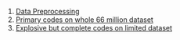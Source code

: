 1. [Data Preprocessing](https://github.com/LuJunru/MLC2019_Final_Project/blob/master/Codes/Data_Preprocessing.ipynb)
2. [Primary codes on whole 66 million dataset](https://github.com/LuJunru/MLC2018_Final_Project/blob/master/MLC_Final_Project.ipynb)
3. [Explosive but complete codes on limited dataset](https://github.com/LuJunru/MLC2018_Final_Project/blob/master/MLC_Final_Project_LIMIT.ipynb)
